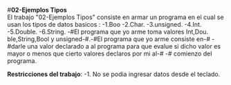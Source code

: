 #**02-Ejemplos Tipos**  
El trabajo "02-Ejemplos Tipos" consiste en armar un programa  en el cual se usan los tipos de datos  basicos :
-1.Boo
-2.Char.
-3.unsigned.
-4.Int.
-5.Double.
-6.String.
-#El programa que yo arme  toma valores Int,Dou. ble,String,Bool y unsigned-#.-#El programa que yo arme consiste en-#
-#darle una valor declarado a al programa para que evalue si dicho valor es mayor o menos que cierto valores declaros por mi al-#
-# comienzo del programa.
 
**Restricciones del  trabajo**:
-1. No se podia ingresar datos desde el teclado.
